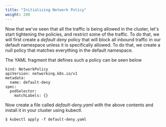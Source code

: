 ```yaml
---
title: "Initializing Network Policy"
weight: 200
---
```


Now that we've seen that all the traffic is being allowed in the cluster, let's start tightening the policies, and restrict some of the traffic.  To do that, we will first create a _default deny_ policy that will block all inbound traffic in our default namespace unless it is specifically allowed.  To do that, we create a null policy that matches everything in the default namespace.

The YAML fragment that defines such a policy can be seen below

```
kind: NetworkPolicy
apiVersion: networking.k8s.io/v1
metadata:
  name: default-deny
spec:
  podSelector:
    matchLabels: {}
```

Now create a file called _default-deny.yaml_ with the above contents and install it in your cluster using kubectl.

```
$ kubectl apply -f default-deny.yaml
```
